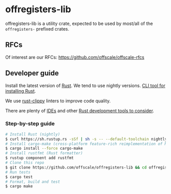 offregisters-lib
================

offregisters-lib is a utility crate, expected to be used by most/all of the `offregisters-` prefixed crates.

## RFCs
Of interest are our RFCs:
https://github.com/offscale/offscale-rfcs

## Developer guide

Install the latest version of [Rust](https://www.rust-lang.org). We tend to use nightly versions. [CLI tool for installing Rust](https://rustup.rs).

We use [rust-clippy](https://github.com/rust-lang-nursery/rust-clippy) linters to improve code quality.

There are plenty of [IDEs](https://areweideyet.com) and other [Rust development tools to consider](https://github.com/rust-unofficial/awesome-rust#development-tools).

### Step-by-step guide
```bash
# Install Rust (nightly)
$ curl https://sh.rustup.rs -sSf | sh -s -- --default-toolchain nightly
# Install cargo-make (cross-platform feature-rich reimplementation of Make)
$ cargo install --force cargo-make
# Install rustfmt (Rust formatter)
$ rustup component add rustfmt
# Clone this repo
$ git clone https://github.com/offscale/offregisters-lib && cd offregisters-lib
# Run tests
$ cargo test
# Format, build and test
$ cargo make
```
